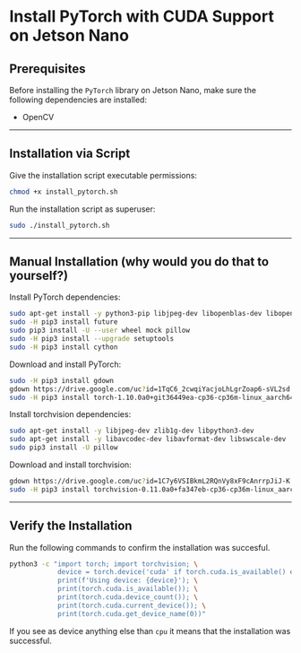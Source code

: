# Install PyTorch with CUDA Support on Jetson Nano

## Prerequisites

Before installing the `PyTorch` library on Jetson Nano, make sure the following dependencies are installed:

- OpenCV  

---

## Installation via Script

Give the installation script executable permissions:

```bash
chmod +x install_pytorch.sh
```

Run the installation script as superuser:

```bash
sudo ./install_pytorch.sh
```

---

## Manual Installation (why would you do that to yourself?)

Install PyTorch dependencies:

```bash
sudo apt-get install -y python3-pip libjpeg-dev libopenblas-dev libopenmpi-dev libomp-dev
sudo -H pip3 install future
sudo pip3 install -U --user wheel mock pillow
sudo -H pip3 install --upgrade setuptools
sudo -H pip3 install cython
```

Download and install PyTorch:

```bash
sudo -H pip3 install gdown
gdown https://drive.google.com/uc?id=1TqC6_2cwqiYacjoLhLgrZoap6-sVL2sd
sudo -H pip3 install torch-1.10.0a0+git36449ea-cp36-cp36m-linux_aarch64.whl
```

Install torchvision dependencies:

```bash
sudo apt-get install -y libjpeg-dev zlib1g-dev libpython3-dev
sudo apt-get install -y libavcodec-dev libavformat-dev libswscale-dev
sudo pip3 install -U pillow
```

Download and install torchvision:

```bash
gdown https://drive.google.com/uc?id=1C7y6VSIBkmL2RQnVy8xF9cAnrrpJiJ-K
sudo -H pip3 install torchvision-0.11.0a0+fa347eb-cp36-cp36m-linux_aarch64.whl
```

---

## Verify the Installation

Run the following commands to confirm the installation was succesful.

```bash
python3 -c "import torch; import torchvision; \
            device = torch.device('cuda' if torch.cuda.is_available() else 'cpu'); \
            print(f'Using device: {device}'); \
            print(torch.cuda.is_available()); \
            print(torch.cuda.device_count()); \
            print(torch.cuda.current_device()); \
            print(torch.cuda.get_device_name(0))"
```

If you see as device anything else than `cpu` it means that the installation was successful.

